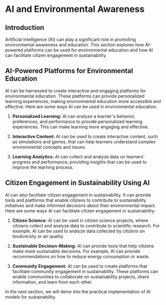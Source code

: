 # AI and Environmental Awareness

## Introduction

Artificial Intelligence (AI) can play a significant role in promoting environmental awareness and education. This section explores how AI-powered platforms can be used for environmental education and how AI can facilitate citizen engagement in sustainability.

## AI-Powered Platforms for Environmental Education

AI can be harnessed to create interactive and engaging platforms for environmental education. These platforms can provide personalized learning experiences, making environmental education more accessible and effective. Here are some ways AI can be used in environmental education:

1. **Personalized Learning:** AI can analyze a learner's behavior, preferences, and performance to provide personalized learning experiences. This can make learning more engaging and effective.

2. **Interactive Content:** AI can be used to create interactive content, such as simulations and games, that can help learners understand complex environmental concepts and issues.

3. **Learning Analytics:** AI can collect and analyze data on learners' progress and performance, providing insights that can be used to improve the learning process.

## Citizen Engagement in Sustainability Using AI

AI can also facilitate citizen engagement in sustainability. It can provide tools and platforms that enable citizens to contribute to sustainability initiatives and make informed decisions about their environmental impact. Here are some ways AI can facilitate citizen engagement in sustainability:

1. **Citizen Science:** AI can be used in citizen science projects, where citizens collect and analyze data to contribute to scientific research. For example, AI can be used to analyze data collected by citizens on biodiversity or air quality.

2. **Sustainable Decision-Making:** AI can provide tools that help citizens make more sustainable decisions. For example, AI can provide recommendations on how to reduce energy consumption or waste.

3. **Community Engagement:** AI can be used to create platforms that facilitate community engagement in sustainability. These platforms can enable communities to collaborate on sustainability projects, share information, and learn from each other.

In the next section, we will delve into the practical implementation of AI models for sustainability.

